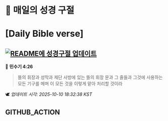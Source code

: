 # 🙏 매일의 성경 구절
# [Daily Bible verse]
## [![README에 성경구절 업데이트](https://github.com/DONGSUKA/first_test/actions/workflows/update-readme-bible.yml/badge.svg)](https://github.com/DONGSUKA/first_test/actions/workflows/update-readme-bible.yml)
<!-- START_BIBLE_VERSE -->
📖 **민수기 4:26**
> 뜰의 휘장과 성막과 제단 사방에 있는 뜰의 휘장 문과 그 줄들과 그것에 사용하는 모든 기구를 메며 이 모든 것을 이렇게 맡아 처리할 것이라

🕊️ _업데이트 시각: 2025-10-10 18:32:38 KST_
  <!-- END_BIBLE_VERSE -->
## GITHUB_ACTION
